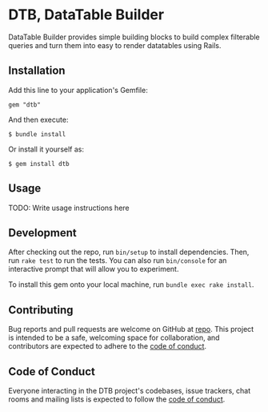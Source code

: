 # DTB, DataTable Builder

DataTable Builder provides simple building blocks to build complex filterable
queries and turn them into easy to render datatables using Rails.

## Installation

Add this line to your application's Gemfile:

```
gem "dtb"
```

And then execute:

    $ bundle install

Or install it yourself as:

    $ gem install dtb

## Usage

TODO: Write usage instructions here

## Development

After checking out the repo, run `bin/setup` to install dependencies. Then, run
`rake test` to run the tests. You can also run `bin/console` for an interactive
prompt that will allow you to experiment.

To install this gem onto your local machine, run `bundle exec rake install`.

## Contributing

Bug reports and pull requests are welcome on GitHub at [repo][]. This project is
intended to be a safe, welcoming space for collaboration, and contributors are
expected to adhere to the [code of conduct][].

## Code of Conduct

Everyone interacting in the DTB project's codebases, issue trackers, chat rooms
and mailing lists is expected to follow the [code of conduct][].

[repo]: https://github.com/foca/dtb
[code of conduct]: https://github.com/foca/dtb/blob/main/CODE_OF_CONDUCT.md

